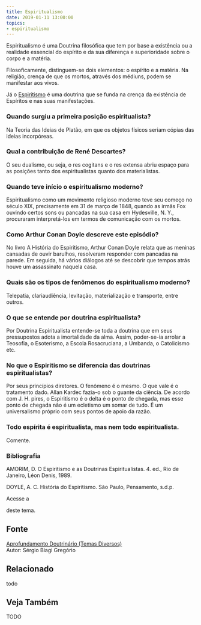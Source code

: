 ```yaml
---
title: Espiritualismo
date: 2019-01-11 13:00:00
topics: 
- espiritualismo
---
```


Espiritualismo é uma Doutrina filosófica que tem por base a existência ou a
realidade essencial do espírito e da sua diferença e superioridade sobre o corpo
e a matéria.

Filosoficamente, distinguem-se dois elementos: o espírito e a matéria.
Na religião, crença de que os mortos, através dos médiuns, podem se
manifestar aos vivos.

Já o [Espiritismo](/espiritismo) é uma doutrina que se funda na crença da
existência de Espíritos e nas suas manifestações.

### Quando surgiu a primeira posição espiritualista?
Na Teoria das Ideias de Platão, em que os objetos físicos seriam cópias
das ideias incorpóreas.

### Qual a contribuição de René Descartes?
O seu dualismo, ou seja, o res cogitans e o res extensa abriu espaço
para as posições tanto dos espiritualistas quanto dos materialistas.

### Quando teve início o espiritualismo moderno?
Espiritualismo como um movimento religioso moderno teve seu começo no
século XIX, precisamente em 31 de março de 1848, quando as irmãs Fox
ouvindo certos sons ou pancadas na sua casa em Hydesville, N. Y.,
procuraram interpretá-los em termos de comunicação com os mortos.

### Como Arthur Conan Doyle descreve este episódio?
No livro A História do Espiritismo, Arthur Conan Doyle relata que as
meninas cansadas de ouvir barulhos, resolveram responder com pancadas na
parede. Em seguida, há vários diálogos até se descobrir que tempos atrás
houve um assassinato naquela casa.

### Quais são os tipos de fenômenos do espiritualismo moderno?
Telepatia, clariaudiência, levitação, materialização e transporte, entre
outros.

### O que se entende por doutrina espiritualista?
Por Doutrina Espiritualista entende-se toda a doutrina que em seus
pressupostos adota a imortalidade da alma. Assim, poder-se-ia arrolar a
Teosofia, o Esoterismo, a Escola Rosacruciana, a Umbanda, o Catolicismo
etc.

### No que o Espiritismo se diferencia das doutrinas espiritualistas?
Por seus princípios diretores. O fenômeno é o mesmo. O que vale é o
tratamento dado. Allan Kardec fazia-o sob o guante da ciência. De acordo
com J. H. pires, o Espiritismo é o delta é o ponto de chegada, mas esse
ponto de chegada não é um ecletismo um somar de tudo. É um universalismo
próprio com seus pontos de apoio da razão.

### Todo espírita é espiritualista, mas nem todo espiritualista.
Comente.


### Bibliografia
AMORIM, D. O Espiritismo e as Doutrinas Espiritualistas. 4. ed., Rio
de Janeiro, Léon Denis, 1989.

DOYLE, A. C. História do Espiritismo. São Paulo, Pensamento, s.d.p.

Acesse a

deste tema.

## Fonte
[Aprofundamento Doutrinário (Temas Diversos)](https://sites.google.com/view/aprofundamentodoutrinario/espiritualismo-e-espiritismo)  
Autor: Sérgio Biagi Gregório



## Relacionado
todo

## Veja Também
TODO


